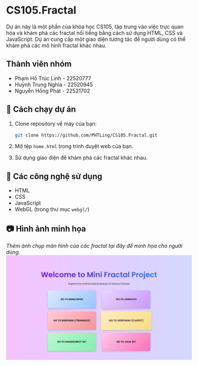 # CS105.Fractal

Dự án này là một phần của khóa học CS105, tập trung vào việc trực quan hóa và khám phá các fractal nổi tiếng bằng cách sử dụng HTML, CSS và JavaScript. Dự án cung cấp một giao diện tương tác để người dùng có thể khám phá các mô hình fractal khác nhau.

## Thành viên nhóm
- Phạm Hồ Trúc Linh - 22520777
- Huỳnh Trung Nghĩa - 22520945
- Nguyễn Hồng Phát - 22521702


## 🚀 Cách chạy dự án

1. Clone repository về máy của bạn:
   ```bash
   git clone https://github.com/PHTLing/CS105.Fractal.git
   ```

2. Mở tệp `home.html` trong trình duyệt web của bạn.

3. Sử dụng giao diện để khám phá các fractal khác nhau.

## 🎨 Các công nghệ sử dụng

- HTML
- CSS
- JavaScript
- WebGL (trong thư mục `webgl/`)

## 📷 Hình ảnh minh họa

*Thêm ảnh chụp màn hình của các fractal tại đây để minh họa cho người dùng.*
![alt text](img/img_1.png)


